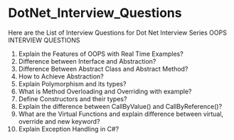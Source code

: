 # DotNet_Interview_Questions
Here are the List of Interview Questions for Dot Net Interview Series
OOPS INTERVIEW QUESTIONS
1. Explain the Features of OOPS with Real Time Examples? <br />
2. Difference between Interface and Abstraction? <br />
3. Difference Between Abstract Class and Abstract Method? <br />
4. How to Achieve Abstraction? <br />
5. Explain Polymorphism and its types? <br />
6. What is Method Overloading and Overriding with example? <br />
7. Define Constructors and their types? <br />
8. Explain the difference between CallByValue() and CallByReference()? <br />
9. What are the Virtual Functions and explain difference between virtual, override and new keyword? <br />
10. Explain Exception Handling in C#? <br />
